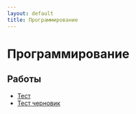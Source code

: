 ```yaml
---
layout: default
title: Программирование
---
```


# Программирование

## Работы

- [Тест](https://github.com/arseniiarsenii/ivt-portfolio/tree/main/works/year-4/Программирование/Программирование%20Тест.%20Величко%20Арсений%20ИВТ%204.pdf)
- [Тест черновик](https://github.com/arseniiarsenii/ivt-portfolio/tree/main/works/year-4/Программирование/Программирование%20Тест%20черновик.%20Величко%20Арсений%20ИВТ%204.pdf) 